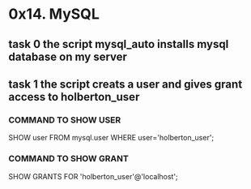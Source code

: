 # 0x14. MySQL

## task 0 the script mysql_auto installs mysql database on my server 
## task 1 the script creats a user and gives grant access to holberton_user
   ### COMMAND TO SHOW USER
   SHOW user FROM mysql.user WHERE user='holberton_user';
   ### COMMAND TO SHOW GRANT
   SHOW GRANTS FOR 'holberton_user'@'localhost';
##
  
